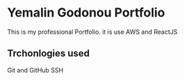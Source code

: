 # Yemalin Godonou Portfolio
This is my professional Portfolio. it is use AWS and ReactJS

## Trchonlogies used
Git and GitHub
SSH
